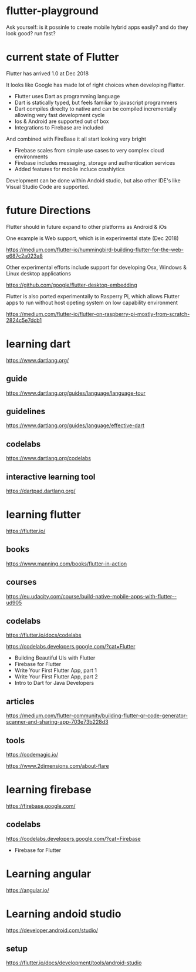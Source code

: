 # flutter-playground

Ask yourself: is it possinle to create mobile hybrid apps easily? and do they look good? run fast? 

# current state of Flutter

Flutter has arrived 1.0 at Dec 2018

It looks like Google has made lot of right choices when developing Flatter.

- Flutter uses Dart as programming language
- Dart is statically typed, but feels familiar to javascript programmers 
- Dart compiles direclty to native and can be compiled incrementally allowing very fast development cycle  
- Ios & Android are supported out of box
- Integrations to Firebase are included

And combined with FireBase it all start looking very bright

- Firebase scales from simple use cases to very complex cloud environments 
- Firebase includes messaging, storage and authentication services 
- Added features for mobile incluce crashlytics

Development can be done within Andoid studio, but also other IDE's like Visual Studio Code are supported.

# future Directions

Flutter should in future expand to other platforms as Android & iOs

One example is Web support, which is in experimental state (Dec 2018)

https://medium.com/flutter-io/hummingbird-building-flutter-for-the-web-e687c2a023a8

Other experimental efforts include support for developing Osx, Windows & Linux desktop applications

https://github.com/google/flutter-desktop-embedding

Flutter is also ported experimentally to Rasperry Pi, which allows Flutter apps to run without host opeting system on low capability environment

https://medium.com/flutter-io/flutter-on-raspberry-pi-mostly-from-scratch-2824c5e7dcb1

# learning dart

https://www.dartlang.org/

## guide

https://www.dartlang.org/guides/language/language-tour

## guidelines

https://www.dartlang.org/guides/language/effective-dart

## codelabs

https://www.dartlang.org/codelabs

## interactive learning tool

https://dartpad.dartlang.org/

# learning flutter

https://flutter.io/

## books

https://www.manning.com/books/flutter-in-action

## courses

https://eu.udacity.com/course/build-native-mobile-apps-with-flutter--ud905

## codelabs

https://flutter.io/docs/codelabs

https://codelabs.developers.google.com/?cat=Flutter

- Building Beautiful UIs with Flutter
- Firebase for Flutter
- Write Your First Flutter App, part 1
- Write Your First Flutter App, part 2
- Intro to Dart for Java Developers 

## articles

https://medium.com/flutter-community/building-flutter-qr-code-generator-scanner-and-sharing-app-703e73b228d3

## tools

https://codemagic.io/

https://www.2dimensions.com/about-flare

# learning firebase

https://firebase.google.com/

## codelabs

https://codelabs.developers.google.com/?cat=Firebase

- Firebase for Flutter

# Learning angular

https://angular.io/

# Learning andoid studio

https://developer.android.com/studio/

## setup

https://flutter.io/docs/development/tools/android-studio
